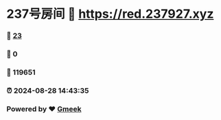 # 237号房间 :link: https://red.237927.xyz 
### :page_facing_up: [23](https://red.237927.xyz/tag.html) 
### :speech_balloon: 0 
### :hibiscus: 119651 
### :alarm_clock: 2024-08-28 14:43:35 
### Powered by :heart: [Gmeek](https://github.com/Meekdai/Gmeek)
